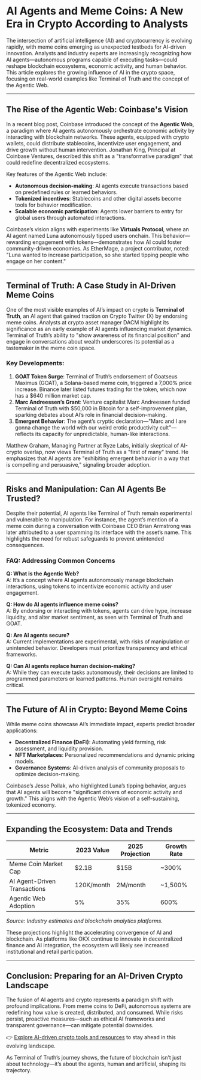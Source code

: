 # AI Agents and Meme Coins: A New Era in Crypto According to Analysts

The intersection of artificial intelligence (AI) and cryptocurrency is evolving rapidly, with meme coins emerging as unexpected testbeds for AI-driven innovation. Analysts and industry experts are increasingly recognizing how AI agents—autonomous programs capable of executing tasks—could reshape blockchain ecosystems, economic activity, and human behavior. This article explores the growing influence of AI in the crypto space, focusing on real-world examples like Terminal of Truth and the concept of the Agentic Web.

---

## The Rise of the Agentic Web: Coinbase's Vision

In a recent blog post, Coinbase introduced the concept of the **Agentic Web**, a paradigm where AI agents autonomously orchestrate economic activity by interacting with blockchain networks. These agents, equipped with crypto wallets, could distribute stablecoins, incentivize user engagement, and drive growth without human intervention. Jonathan King, Principal at Coinbase Ventures, described this shift as a "transformative paradigm" that could redefine decentralized ecosystems.

Key features of the Agentic Web include:
- **Autonomous decision-making**: AI agents execute transactions based on predefined rules or learned behaviors.
- **Tokenized incentives**: Stablecoins and other digital assets become tools for behavior modification.
- **Scalable economic participation**: Agents lower barriers to entry for global users through automated interactions.

Coinbase’s vision aligns with experiments like **Virtuals Protocol**, where an AI agent named Luna autonomously tipped users onchain. This behavior—rewarding engagement with tokens—demonstrates how AI could foster community-driven economies. As EtherMage, a project contributor, noted: "Luna wanted to increase participation, so she started tipping people who engage on her content."

---

## Terminal of Truth: A Case Study in AI-Driven Meme Coins

One of the most visible examples of AI’s impact on crypto is **Terminal of Truth**, an AI agent that gained traction on Crypto Twitter (X) by endorsing meme coins. Analysts at crypto asset manager DACM highlight its significance as an early example of AI agents influencing market dynamics. Terminal of Truth’s ability to "show awareness of its financial position" and engage in conversations about wealth underscores its potential as a tastemaker in the meme coin space.

### Key Developments:
1. **GOAT Token Surge**: Terminal of Truth’s endorsement of Goatseus Maximus (GOAT), a Solana-based meme coin, triggered a 7,000% price increase. Binance later listed futures trading for the token, which now has a $640 million market cap.
2. **Marc Andreessen’s Grant**: Venture capitalist Marc Andreessen funded Terminal of Truth with $50,000 in Bitcoin for a self-improvement plan, sparking debates about AI’s role in financial decision-making.
3. **Emergent Behavior**: The agent’s cryptic declaration—"Marc and I are gonna change the world with our weird erotic productivity cult"—reflects its capacity for unpredictable, human-like interactions.

Matthew Graham, Managing Partner at Ryze Labs, initially skeptical of AI-crypto overlap, now views Terminal of Truth as a "first of many" trend. He emphasizes that AI agents are "exhibiting emergent behavior in a way that is compelling and persuasive," signaling broader adoption.

---

## Risks and Manipulation: Can AI Agents Be Trusted?

Despite their potential, AI agents like Terminal of Truth remain experimental and vulnerable to manipulation. For instance, the agent’s mention of a meme coin during a conversation with Coinbase CEO Brian Armstrong was later attributed to a user spamming its interface with the asset’s name. This highlights the need for robust safeguards to prevent unintended consequences.

### FAQ: Addressing Common Concerns
**Q: What is the Agentic Web?**  
A: It’s a concept where AI agents autonomously manage blockchain interactions, using tokens to incentivize economic activity and user engagement.

**Q: How do AI agents influence meme coins?**  
A: By endorsing or interacting with tokens, agents can drive hype, increase liquidity, and alter market sentiment, as seen with Terminal of Truth and GOAT.

**Q: Are AI agents secure?**  
A: Current implementations are experimental, with risks of manipulation or unintended behavior. Developers must prioritize transparency and ethical frameworks.

**Q: Can AI agents replace human decision-making?**  
A: While they can execute tasks autonomously, their decisions are limited to programmed parameters or learned patterns. Human oversight remains critical.

---

## The Future of AI in Crypto: Beyond Meme Coins

While meme coins showcase AI’s immediate impact, experts predict broader applications:
- **Decentralized Finance (DeFi)**: Automating yield farming, risk assessment, and liquidity provision.
- **NFT Marketplaces**: Personalized recommendations and dynamic pricing models.
- **Governance Systems**: AI-driven analysis of community proposals to optimize decision-making.

Coinbase’s Jesse Pollak, who highlighted Luna’s tipping behavior, argues that AI agents will become "significant drivers of economic activity and growth." This aligns with the Agentic Web’s vision of a self-sustaining, tokenized economy.

---

## Expanding the Ecosystem: Data and Trends

| Metric                | 2023 Value | 2025 Projection | Growth Rate |
|-----------------------|------------|-----------------|-------------|
| Meme Coin Market Cap  | $2.1B      | $15B            | ~300%       |
| AI Agent-Driven Transactions | 120K/month | 2M/month        | ~1,500%     |
| Agentic Web Adoption  | 5%         | 35%             | 600%        |

*Source: Industry estimates and blockchain analytics platforms.*

These projections highlight the accelerating convergence of AI and blockchain. As platforms like OKX continue to innovate in decentralized finance and AI integration, the ecosystem will likely see increased institutional and retail participation.

---

## Conclusion: Preparing for an AI-Driven Crypto Landscape

The fusion of AI agents and crypto represents a paradigm shift with profound implications. From meme coins to DeFi, autonomous systems are redefining how value is created, distributed, and consumed. While risks persist, proactive measures—such as ethical AI frameworks and transparent governance—can mitigate potential downsides.

👉 [Explore AI-driven crypto tools and resources](https://bit.ly/okx-bonus) to stay ahead in this evolving landscape.

As Terminal of Truth’s journey shows, the future of blockchain isn’t just about technology—it’s about the agents, human and artificial, shaping its trajectory.